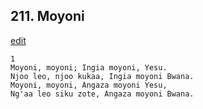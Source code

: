 ## 211. Moyoni
[edit](https://docs.google.com/document/d/1RiWGLjDwpzAAS%2DlEE_Jai1f_gKV85PHn/edit?mode=html)




    1
    Moyoni, moyoni; Ingia moyoni, Yesu.
    Njoo leo, njoo kukaa, Ingia moyoni Bwana.
    Moyoni, moyoni, Angaza moyoni Yesu,
    Ng'aa leo siku zote, Angaza moyoni Bwana.
